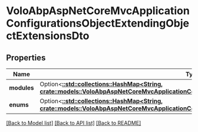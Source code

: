 # VoloAbpAspNetCoreMvcApplicationConfigurationsObjectExtendingObjectExtensionsDto

## Properties

Name | Type | Description | Notes
------------ | ------------- | ------------- | -------------
**modules** | Option<[**::std::collections::HashMap<String, crate::models::VoloAbpAspNetCoreMvcApplicationConfigurationsObjectExtendingModuleExtensionDto>**](Volo.Abp.AspNetCore.Mvc.ApplicationConfigurations.ObjectExtending.ModuleExtensionDto.md)> |  | [optional]
**enums** | Option<[**::std::collections::HashMap<String, crate::models::VoloAbpAspNetCoreMvcApplicationConfigurationsObjectExtendingExtensionEnumDto>**](Volo.Abp.AspNetCore.Mvc.ApplicationConfigurations.ObjectExtending.ExtensionEnumDto.md)> |  | [optional]

[[Back to Model list]](../README.md#documentation-for-models) [[Back to API list]](../README.md#documentation-for-api-endpoints) [[Back to README]](../README.md)



